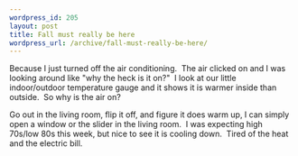 ```yaml
--- 
wordpress_id: 205
layout: post
title: Fall must really be here
wordpress_url: /archive/fall-must-really-be-here/
---
```


<p>Because I just turned off the air conditioning.&nbsp; The air clicked on and I was looking around like "why the heck is it on?"&nbsp; I look at our little indoor/outdoor temperature gauge and it shows it is warmer inside than outside.&nbsp; So why is the air on?</p> <p>Go out in the living room, flip it off, and figure it does warm up, I can simply open a window or the slider in the living room.&nbsp; I was expecting high 70s/low 80s this week, but nice to see it is cooling down.&nbsp; Tired of the heat and the electric bill.</p>
         
